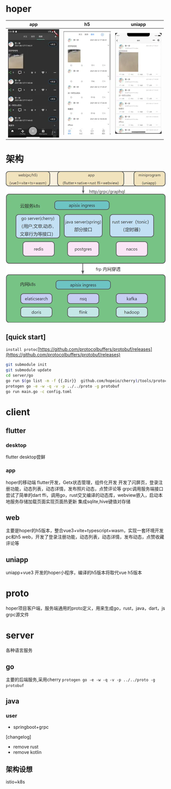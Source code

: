 # hoper
| app | h5 |            uniapp             |
|:-----:|:-----:|:-----------------------------:|
| ![app](assets/app.webp) | ![h5](assets/h5.webp) | ![uniapp](assets/uniapp.webp) |


# 架构
![hoper](assets/hoper.webp)

## [quick start]

`install protoc`[https://github.com/protocolbuffers/protobuf/releases](https://github.com/protocolbuffers/protobuf/releases)

```sh
git submodule init
git submodule update
cd server/go
go run $(go list -m -f {{.Dir}}  github.com/hopeio/cherry)/tools/protoc/install_tools.go
protogen go -e -w -q -v -p ../../proto -g protobuf
go run main.go -c config.toml
```

# client

## flutter
### desktop
flutter desktop尝鲜
### app
 hoper的移动端
flutter开发，Getx状态管理，组件化开发
开发了闪屏页，登录注册功能，动态列表，动态详情，发布照片动态，点赞评论等
grpc调用服务端接口
尝试了简单的dart ffi，调用go，rust交叉编译的动态库，webview嵌入，启动本地服务存储加载页面实现页面热更新
集成sqlite,hive键值对存储

## web
主要是hoper的h5版本，整合vue3+vite+typescript+wasm，实现一套环境开发pc和h5 web，开发了登录注册功能，动态列表，动态详情，发布动态，点赞收藏评论等


## uniapp
uniapp+vue3 开发的hoper小程序，编译的h5版本将取代vue h5版本

# proto
hoper项目客户端，服务端通用的proto定义，用来生成go，rust，java，dart，js grpc源文件


# server
各种语言服务
## go
主要的后端服务,采用cherry
`protogen go -e -w -q -v -p ../../proto -g protobuf`
## java
### user
- springboot+grpc

[changelog]
- remove rust
- remove kotlin
## 架构设想
istio+k8s